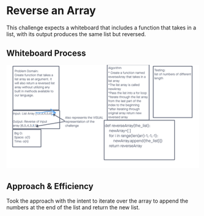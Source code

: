# Reverse an Array
This challenge expects a whiteboard that includes a function that takes in a list, with its output produces the same list but reversed.

## Whiteboard Process
![WhiteBoard Challenge 01](./images/whiteboard-challenge-01.png)

## Approach & Efficiency
Took the approach with the intent to iterate over the array to append the numbers at the end of the list and return the new list.
